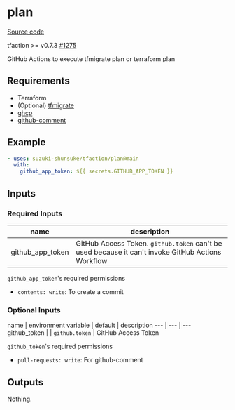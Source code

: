 # plan

[Source code](https://github.com/suzuki-shunsuke/tfaction/tree/main/plan)

tfaction >= v0.7.3 [#1275](https://github.com/suzuki-shunsuke/tfaction/pull/1275)

GitHub Actions to execute tfmigrate plan or terraform plan

## Requirements

- Terraform
- (Optional) [tfmigrate](https://github.com/minamijoyo/tfmigrate)
- [ghcp](https://github.com/int128/ghcp)
- [github-comment](https://github.com/suzuki-shunsuke/github-comment)

## Example

```yaml
- uses: suzuki-shunsuke/tfaction/plan@main
  with:
    github_app_token: ${{ secrets.GITHUB_APP_TOKEN }}
```

## Inputs

### Required Inputs

name | description
--- | ---
github_app_token | GitHub Access Token. `github.token` can't be used because it can't invoke GitHub Actions Workflow

`github_app_token`'s required permissions

* `contents: write`: To create a commit

### Optional Inputs

name | environment variable | default | description
--- | --- | ---
github_token | | `github.token` | GitHub Access Token

`github_token`'s required permissions

* `pull-requests: write`: For github-comment

## Outputs

Nothing.
